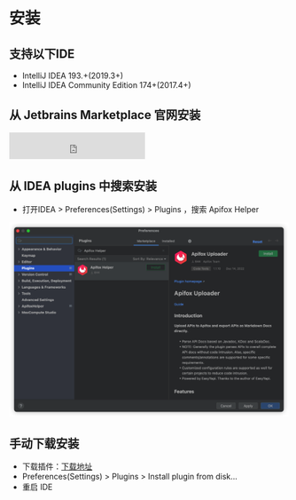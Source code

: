 # 安装
## 支持以下IDE

-   IntelliJ IDEA 193.+(2019.3+)
-   IntelliJ IDEA Community Edition 174+(2017.4+)

## 从 Jetbrains Marketplace 官网安装

<iframe width="245px" height="48px" scrolling="no" border="0" frameborder="no" framespacing="0" src="https://plugins.jetbrains.com/embeddable/install/20549"></iframe>

## 从 IDEA plugins 中搜索安装

- 打开IDEA > Preferences(Settings) > Plugins ，搜索 Apifox Helper

![image.png](../../../../assets/img/ide-plugin/install-2.png)

## 手动下载安装

- 下载插件：[下载地址](https://plugins.jetbrains.com/plugin/20549-apifox-helper/versions)
- Preferences(Settings) > Plugins > Install plugin from disk...
- 重启 IDE